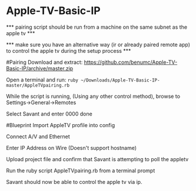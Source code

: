 # Apple-TV-Basic-IP

*** pairing script should be run from a machine on the same subnet as the apple tv ***

*** make sure you have an alternative way (ir or already paired remote app) to control the apple tv during the setup process ***

#Pairing
Download and extract: https://github.com/benumc/Apple-TV-Basic-IP/archive/master.zip

Open a terminal and run: `ruby ~/Downloads/Apple-TV-Basic-IP-master/AppleTVpairing.rb`

While the script is running, (Using any other control method), browse to Settings->General->Remotes

Select Savant and enter 0000 done

#Blueprint
Import AppleTV profile into config

Connect A/V and Ethernet

Enter IP Address on Wire (Doesn't support hostname)

Upload project file and confirm that Savant is attempting to poll the appletv

Run the ruby script AppleTVpairing.rb from a terminal prompt

Savant should now be able to control the apple tv via ip.
